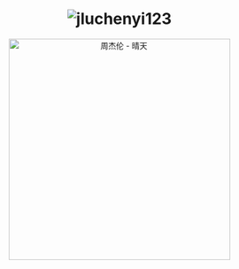 <h1 align="center">
  <img src="https://github.com/jluchenyi123/jluchenyi123/blob/41642f92ff2468bfde6a4d546a4c6c217f598ff9/resources/svg/name.svg" alt="jluchenyi123" />
</h1>

<div align="center">
  <a href="https://open.spotify.com/track/0J7U24vlOOIeMpuaO6Q85A" target="_blank">
    <img src="https://i.scdn.co/image/ab67616d0000b273ab99a285a0c2b9c4af1e35bb" 
         alt="周杰伦 - 晴天" 
         width="400"/>
  </a>
</div>

